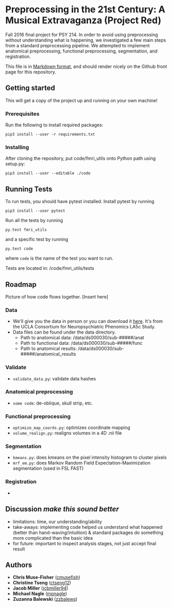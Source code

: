# Preprocessing in the 21st Century: A Musical Extravaganza (Project Red)

Fall 2016 final project for PSY 214. In order to avoid using preprocessing without understanding what is happening, we  investigated a few main steps from a standard preprocessing pipeline. We attempted to implement anatomical preprocessing, functional preprocessing, segmentation, and registration. 

This file is in [Markdown
format](http://daringfireball.net/projects/markdown), and should render nicely
on the Github front page for this repository.

## Getting started

This will get a copy of the project up and running on your own machine!

### Prerequisites

Run the following to install required packages:

```
pip3 install --user -r requirements.txt
```

### Installing

After cloning the repository, put code/fmri_utils onto Python path using setup.py: 

```
pip3 install --user --editable ./code
```

## Running Tests
To run tests, you should have pytest installed. Install pytest by running

 ```
 pip3 install --user pytest
 ```
 
Run all the tests by running

```
py.test fmri_utils
```

and a specific test by running

```
py.test code
```

where ```code``` is the name of the test you want to run.    

Tests are located in: /code/fmri_utils/tests

## Roadmap 

Picture of how code flows together. [Insert here]

### Data

* We'll give you the data in person or you can download it [here](https://openfmri.org/dataset/ds000030/). It's from the UCLA Consortium for Neuropsychiatric Phenomics LA5c Study. 
* Data files can be found under the data directory. 
    * Path to anatomical data: /data/ds000030/sub-#####/anat
    * Path to functional data: /data/ds000030/sub-#####/func
    * Path to anatomical results: /data/ds000030/sub-#####/anatomical_results

### Validate
* `validate_data.py`: validate data hashes 

### Anatomical preprocessing
* `some code`: de-oblique, skull strip, etc. 

### Functional preprocessing
* `optimize_map_coords.py`: optimizes coordinate mapping
* `volume_realign.py`: realigns volumes in a 4D .nii file

### Segmentation
* `kmeans.py`: does kmeans on the pixel intensity histogram to cluster pixels
* `mrf_em.py`: does Markov Random Field Expectation-Maximization segmentation (used in FSL FAST) 

### Registration
* 


## Discussion *make this sound better*
* limitations: time, our understanding/ability
* take-aways: implementing code helped us understand what happened (better than hand-waving/intuition) & standard packages do something more complicated than the basic idea
* for future: important to inspect analysis stages, not just accept final result

## Authors
* **Chris Muse-Fisher** ([cmusefish](https://github.com/cmusefish))
* **Christine Tseng** ([ctseng12](https://github.com/ctseng12))
* **Jacob Miller** ([jcbmiller94](https://github.com/jcbmiller94))
* **Michael Nagle** ([mpnagle](https://github.com/mpnagle))
* **Zuzanna Balewski** ([zzbalews](https://github.com/zzbalews))
